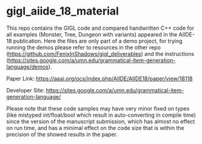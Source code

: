 # gigl_aiide_18_material

This repo contains the GIGL code and compared handwritten C++ code for all examples (Monster, Tree, Dungeon with variants) appeared in the AIIDE-18 publication. Here the files are only part of a demo project, for trying running the demos please refer to resources in the other repo (https://github.com/FenixInShadows/gigl_deliverables) and the instructions (https://sites.google.com/a/umn.edu/grammatical-item-generation-language/demos).



Paper Link: https://aaai.org/ocs/index.php/AIIDE/AIIDE18/paper/view/18118

Developer Site: https://sites.google.com/a/umn.edu/grammatical-item-generation-language/


Please note that these code samples may have very minor fixed on types (like mistyped int/float/bool which result in auto-converting in compile time) since the version of the manuscript submission, which has almost no effect on run time, and has a minimal effect on the code size that is within the precision of the showed results in the paper.
